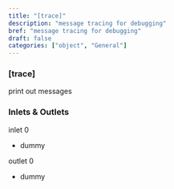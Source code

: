 ```yaml
---
title: "[trace]"
description: "message tracing for debugging"
bref: "message tracing for debugging"
draft: false
categories: ["object", "General"]
---
```


### [trace]

print out messages

### Inlets & Outlets

inlet 0

 - dummy

outlet 0

 - dummy
 
